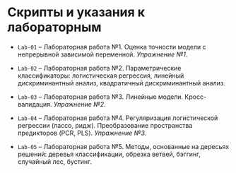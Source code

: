 
# Скрипты и указания к лабораторным   

* `Lab-01` – Лабораторная работа №1. Оценка точности модели с непрерывной зависимой переменной. *Упражнение №1*.   

* `Lab-02` – Лабораторная работа №2. Параметрические классификаторы: логистическая регрессия, линейный дискриминантный анализ, квадратичный дискриминантный анализ.  

* `Lab-03` – Лабораторная работа №3. Линейные модели. Кросс-валидация. *Упражнение №2*.    

* `Lab-04` – Лабораторная работа №4. Регуляризация логистической регрессии (лассо, ридж). Преобразование пространства предикторов (PCR, PLS). *Упражнение №3*.   

* `Lab-05` – Лабораторная работа №5. Методы, основанные на дересьях решений: деревья классификации, обрезка ветвей, бэггинг, случайный лес, бустинг.  
